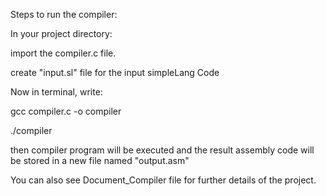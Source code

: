 Steps to run the compiler:


In your project directory:

import the compiler.c file.

create "input.sl" file for the input simpleLang Code

Now in terminal, write:

gcc compiler.c -o compiler

./compiler



then compiler program will be executed and the result assembly code will be stored in a new file named "output.asm"

You can also see Document_Compiler file for further details of the project.
